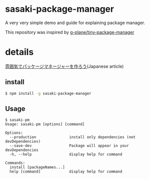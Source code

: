 # sasaki-package-manager

A very very simple demo and guide for explaining package manager.

This repository was inspired by [g-plane/tiny-package-manager](https://github.com/g-plane/tiny-package-manager)

# details

[雰囲気でパッケージマネージャーを作ろう](https://zenn.dev/sa2knight/articles/d473ca2894b659)(Japanese article)

## install

```bash
$ npm install -g sasaki-package-manager
```

## Usage

```
$ sasaki-pm
Usage: sasaki-pm [options] [command]

Options:
  --production               install only dependencies (not devDependencies)
  --save-dev                 Package will appear in your devDependencies
  -h, --help                 display help for command

Commands:
  install [packageNames...]
  help [command]             display help for command
```